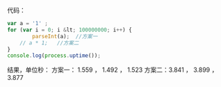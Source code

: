 
代码：

```javascript
var a = '1' ;
for (var i = 0; i &lt; 100000000; i++) {
	    parseInt(a);  //方案一
    // a * 1;   //方案二
}
console.log(process.uptime());
```

结果，单位秒：
方案一： 1.559   ，   1.492   ，  1.523
方案二：3.841  ，    3.899   ，   3.877
